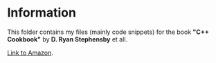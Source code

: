 # Information
This folder contains my files (mainly code snippets) for the book  **"C++ Cookbook"** by **D. Ryan Stephensby** et all.

[Link to Amazon](https://www.amazon.com/Cookbook-Solutions-Examples-Programmers-Cookbooks/dp/0596007612).
